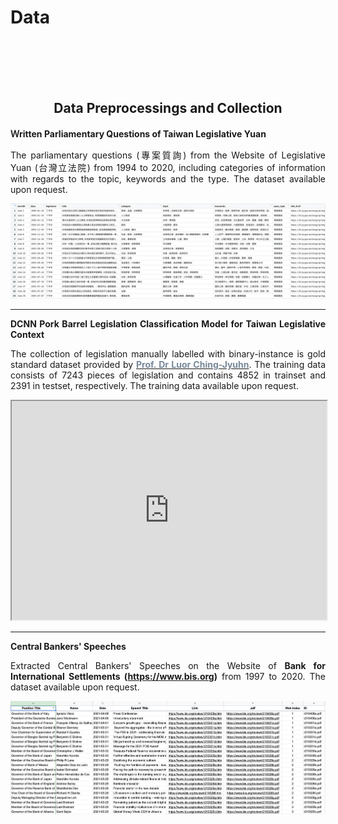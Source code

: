 # Data


<br/><br/><br/><br/>



<div style="text-align: center">

## Data Preprocessings and Collection

</div>

**Ｗritten Parliamentary Questions of Taiwan Legislative Yuan**

<div style="text-align: justify">

The parliamentary questions  (專案質詢) from the Website of Legislative Yuan (台灣立法院) from 1994 to 2020, 
including categories of information with regards to the topic, keywords and the type.  The dataset available upon request. 


<img src="images/dataimage.png">

</div>

---



<div style="text-align: justify">

**DCNN Pork Barrel Legislation Classification Model for Taiwan Legislative Context**   

The collection of legislation manually labelled with binary-instance is gold standard dataset provided 
by [<span style="color:#778899"> **Prof. Dr Luor Ching-Jyuhn**</span>](https://pa.ntpu.edu.tw/teacher_detail/74).
 The training data consists of 7243 pieces of legislation and contains 4852 in trainset and 2391 in testset, respectively. The training data available upon request. 

<p align="center">
<iframe
  src="https://davidycliao.github.io/PorkCNN/"
  style="width:100%; height:350px;"
></iframe>
</p>


</div>


---

</div>

**Central Bankers' Speeches**

<div style="text-align: justify">

Extracted Central Bankers' Speeches on the Website of **Bank for International Settlements (https://www.bis.org)** from 1997 to 2020. 
The dataset available upon request. 


<img src="images/dataimage2.png">

</div>

<br/><br/>

